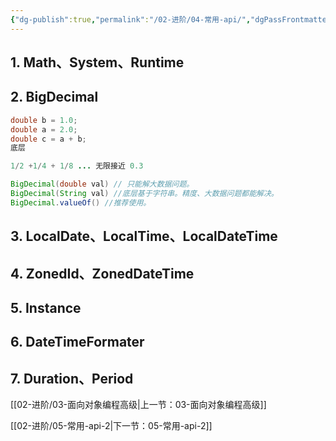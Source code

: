 ```yaml
---
{"dg-publish":true,"permalink":"/02-进阶/04-常用-api/","dgPassFrontmatter":true}
---
```



## 1. Math、System、Runtime


## 2. BigDecimal

```java
double b = 1.0;
double a = 2.0;
double c = a + b;
底层

1/2 +1/4 + 1/8 ... 无限接近 0.3

BigDecimal(double val) // 只能解大数据问题。
BigDecimal(String val) //底层基于字符串。精度、大数据问题都能解决。
BigDecimal.valueOf() //推荐使用。
```

## 3. LocalDate、LocalTime、LocalDateTime
## 4. ZonedId、ZonedDateTime
## 5. Instance
## 6. DateTimeFormater
## 7. Duration、Period

[[02-进阶/03-面向对象编程高级\|上一节：03-面向对象编程高级]]

[[02-进阶/05-常用-api-2\|下一节：05-常用-api-2]]
